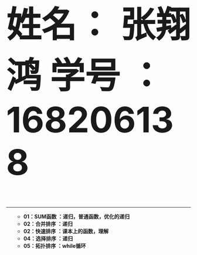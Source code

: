 <hold>
    <font size=12><b><h1>姓名： 张翔鸿     学号 ：168206138 </h1></b></font>
    <hr color = "#8000ff" size = "6" align = "right" noshade>
<ol>
    <UL><b>
        <li>01：SUM函数  ：递归，普通函数，优化的递归<br>
        <li>02：合并排序 ：递归<br>
        <li>02：快速排序 ：课本上的函数，理解<br>
        <li>04：选择排序 ：递归<br>
        <li>05：拓扑排序 ：while循环
    </UL></b>
</ol><br>
</hold>
